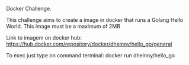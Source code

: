 Docker Challenge.

This challenge aims to create a image in docker that runs a Golang Hello World.
This image must be a maximum of 2MB 

Link to imagem on docker hub:
https://hub.docker.com/repository/docker/dheinny/hello_go/general

To exec just type on command terminal:
docker run dheinny/hello_go